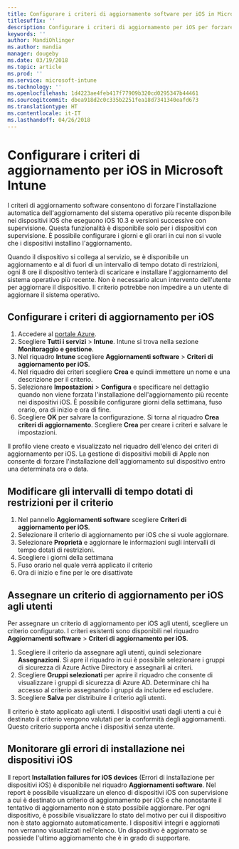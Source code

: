 ```yaml
---
title: Configurare i criteri di aggiornamento software per iOS in Microsoft Intune
titlesuffix: ''
description: Configurare i criteri di aggiornamento per iOS per forzare l'installazione automatica dell'aggiornamento software più recente disponibile nei dispositivi iOS con supervisione.
keywords: ''
author: MandiOhlinger
ms.author: mandia
manager: dougeby
ms.date: 03/19/2018
ms.topic: article
ms.prod: ''
ms.service: microsoft-intune
ms.technology: ''
ms.openlocfilehash: 1d4223ae4feb417f77909b320cd0295347b44461
ms.sourcegitcommit: dbea918d2c0c335b2251fea18d7341340eafd673
ms.translationtype: HT
ms.contentlocale: it-IT
ms.lasthandoff: 04/26/2018
---
```

# <a name="configure-ios-update-policies-in-microsoft-intune"></a>Configurare i criteri di aggiornamento per iOS in Microsoft Intune

I criteri di aggiornamento software consentono di forzare l'installazione automatica dell'aggiornamento del sistema operativo più recente disponibile nei dispositivi iOS che eseguono iOS 10.3 e versioni successive con supervisione. Questa funzionalità è disponibile solo per i dispositivi con supervisione. È possibile configurare i giorni e gli orari in cui non si vuole che i dispositivi installino l'aggiornamento. 

Quando il dispositivo si collega al servizio, se è disponibile un aggiornamento e al di fuori di un intervallo di tempo dotato di restrizioni, ogni 8 ore il dispositivo tenterà di scaricare e installare l'aggiornamento del sistema operativo più recente. Non è necessario alcun intervento dell'utente per aggiornare il dispositivo. Il criterio potrebbe non impedire a un utente di aggiornare il sistema operativo.

## <a name="configure-the-ios-update-policy"></a>Configurare i criteri di aggiornamento per iOS
1. Accedere al [portale Azure](https://portal.azure.com).
2. Scegliere **Tutti i servizi** > **Intune**. Intune si trova nella sezione **Monitoraggio e gestione**.
3. Nel riquadro **Intune** scegliere **Aggiornamenti software** > **Criteri di aggiornamento per iOS**.
4. Nel riquadro dei criteri scegliere **Crea** e quindi immettere un nome e una descrizione per il criterio.
5. Selezionare **Impostazioni** > **Configura** e specificare nel dettaglio quando non viene forzata l'installazione dell'aggiornamento più recente nei dispositivi iOS. È possibile configurare giorni della settimana, fuso orario, ora di inizio e ora di fine.
6. Scegliere **OK** per salvare la configurazione. Si torna al riquadro **Crea criteri di aggiornamento**. Scegliere **Crea** per creare i criteri e salvare le impostazioni.

Il profilo viene creato e visualizzato nel riquadro dell'elenco dei criteri di aggiornamento per iOS. La gestione di dispositivi mobili di Apple non consente di forzare l'installazione dell'aggiornamento sul dispositivo entro una determinata ora o data. 

## <a name="change-the-restricted-times-for-the-policy"></a>Modificare gli intervalli di tempo dotati di restrizioni per il criterio

1.  Nel pannello **Aggiornamenti software** scegliere **Criteri di aggiornamento per iOS**.
2.  Selezionare il criterio di aggiornamento per iOS che si vuole aggiornare.
3.  Selezionare **Proprietà** e aggiornare le informazioni sugli intervalli di tempo dotati di restrizioni.
4.  Scegliere i giorni della settimana
5.  Fuso orario nel quale verrà applicato il criterio
6.  Ora di inizio e fine per le ore disattivate

## <a name="assign-an-ios-update-policy-to-users"></a>Assegnare un criterio di aggiornamento per iOS agli utenti

Per assegnare un criterio di aggiornamento per iOS agli utenti, scegliere un criterio configurato. I criteri esistenti sono disponibili nel riquadro **Aggiornamenti software** > **Criteri di aggiornamento per iOS**.

1. Scegliere il criterio da assegnare agli utenti, quindi selezionare **Assegnazioni**. Si apre il riquadro in cui è possibile selezionare i gruppi di sicurezza di Azure Active Directory e assegnarli ai criteri.
2. Scegliere **Gruppi selezionati** per aprire il riquadro che consente di visualizzare i gruppi di sicurezza di Azure AD. Determinare chi ha accesso al criterio assegnando i gruppi da includere ed escludere.
3. Scegliere **Salva** per distribuire il criterio agli utenti.

Il criterio è stato applicato agli utenti. I dispositivi usati dagli utenti a cui è destinato il criterio vengono valutati per la conformità degli aggiornamenti. Questo criterio supporta anche i dispositivi senza utente.

## <a name="monitor-ios-device-installation-failures"></a>Monitorare gli errori di installazione nei dispositivi iOS
<!-- 1352223 -->
Il report **Installation failures for iOS devices** (Errori di installazione per dispositivi iOS) è disponibile nel riquadro **Aggiornamenti software**. Nel report è possibile visualizzare un elenco di dispositivi iOS con supervisione a cui è destinato un criterio di aggiornamento per iOS e che nonostante il tentativo di aggiornamento non è stato possibile aggiornare. Per ogni dispositivo, è possibile visualizzare lo stato del motivo per cui il dispositivo non è stato aggiornato automaticamente. I dispositivi integri e aggiornati non verranno visualizzati nell'elenco. Un dispositivo è aggiornato se possiede l'ultimo aggiornamento che è in grado di supportare.

